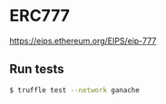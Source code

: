 # ERC777
https://eips.ethereum.org/EIPS/eip-777

## Run tests
```bash
$ truffle test --network ganache
```

